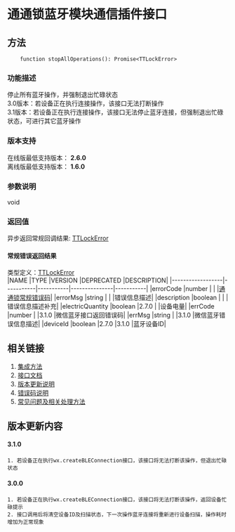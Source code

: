 # 通通锁蓝牙模块通信插件接口  

## 方法  
```
    function stopAllOperations(): Promise<TTLockError>
```  

### 功能描述   
 停止所有蓝牙操作，并强制退出忙碌状态  
 3.0版本：若设备正在执行连接操作，该接口无法打断操作  
 3.1版本：若设备正在执行连接操作，该接口无法停止蓝牙连接，但强制退出忙碌状态，可进行其它蓝牙操作    

### 版本支持   
 在线版最低支持版本： **2.6.0**   
 离线版最低支持版本： **1.6.0**  

### 参数说明  
 void  

### 返回值
 异步返回常规回调结果: [TTLockError](#TTLockError)  

#### <span name="TTLockError">常规错误返回结果</span>  
 类型定义：[TTLockError](../对象类型说明/返回对象.md#TTLockError)   
 |NAME              |TYPE       |VERSION    |DEPRECATED     |DESCRIPTION|
 |------------------|-----------|-----------|---------------|-----------|
 |errorCode         |number     |           |               |[通通锁常规错误码](../参数声明/错误码.md)|
 |errorMsg          |string     |           |               |错误信息描述|
 |description       |boolean    |           |               |错误信息描述补充|
 |electricQuantity  |boolean    |2.7.0      |               |设备电量|
 |errCode           |number     |           |3.1.0          |微信蓝牙接口返回错误码|
 |errMsg            |string     |           |3.1.0          |微信蓝牙错误信息描述|
 |deviceId          |boolean    |2.7.0      |3.1.0          |蓝牙设备ID|  

## 相关链接  
 1. [集成方法](../../../README.md)  
 2. [接口文档](../接口文档.md)  
 3. [版本更新说明](../../版本更新说明.md)  
 4. [错误码说明](../参数声明/错误码.md)  
 5. [常见问题及相关处理方法](../常见问题.md)  

## 版本更新内容  
#### **3.1.0**  
    1. 若设备正在执行wx.createBLEConnection接口，该接口将无法打断该操作，但退出忙碌状态

#### **3.0.0**  
    1. 若设备正在执行wx.createBLEConnection接口，该接口将无法打断该操作，返回设备忙碌提示
    2. 接口调用后将清空设备ID及扫描状态，下一次操作蓝牙连接将重新进行设备扫描，操作耗时增加为正常现象  
    
